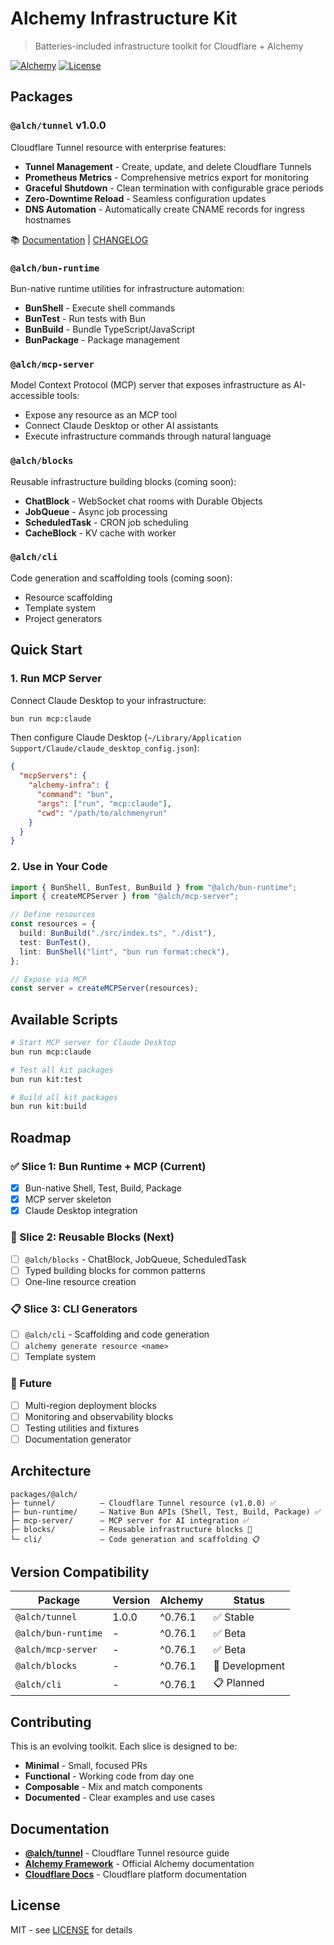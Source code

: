 # Alchemy Infrastructure Kit

> Batteries-included infrastructure toolkit for Cloudflare + Alchemy

[![Alchemy](https://img.shields.io/badge/alchemy-%5E0.76.1-green.svg)](https://www.npmjs.com/package/alchemy)
[![License](https://img.shields.io/badge/license-MIT-blue.svg)](../LICENSE)

## Packages

### `@alch/tunnel` v1.0.0
Cloudflare Tunnel resource with enterprise features:
- **Tunnel Management** - Create, update, and delete Cloudflare Tunnels
- **Prometheus Metrics** - Comprehensive metrics export for monitoring
- **Graceful Shutdown** - Clean termination with configurable grace periods
- **Zero-Downtime Reload** - Seamless configuration updates
- **DNS Automation** - Automatically create CNAME records for ingress hostnames

📚 [Documentation](./packages/@alch/tunnel/README.md) | [CHANGELOG](./packages/@alch/tunnel/CHANGELOG.md)

### `@alch/bun-runtime`
Bun-native runtime utilities for infrastructure automation:
- **BunShell** - Execute shell commands
- **BunTest** - Run tests with Bun
- **BunBuild** - Bundle TypeScript/JavaScript
- **BunPackage** - Package management

### `@alch/mcp-server`
Model Context Protocol (MCP) server that exposes infrastructure as AI-accessible tools:
- Expose any resource as an MCP tool
- Connect Claude Desktop or other AI assistants
- Execute infrastructure commands through natural language

### `@alch/blocks`
Reusable infrastructure building blocks (coming soon):
- **ChatBlock** - WebSocket chat rooms with Durable Objects
- **JobQueue** - Async job processing
- **ScheduledTask** - CRON job scheduling
- **CacheBlock** - KV cache with worker

### `@alch/cli`
Code generation and scaffolding tools (coming soon):
- Resource scaffolding
- Template system
- Project generators

## Quick Start

### 1. Run MCP Server

Connect Claude Desktop to your infrastructure:

```bash
bun run mcp:claude
```

Then configure Claude Desktop (`~/Library/Application Support/Claude/claude_desktop_config.json`):

```json
{
  "mcpServers": {
    "alchemy-infra": {
      "command": "bun",
      "args": ["run", "mcp:claude"],
      "cwd": "/path/to/alchmenyrun"
    }
  }
}
```

### 2. Use in Your Code

```typescript
import { BunShell, BunTest, BunBuild } from "@alch/bun-runtime";
import { createMCPServer } from "@alch/mcp-server";

// Define resources
const resources = {
  build: BunBuild("./src/index.ts", "./dist"),
  test: BunTest(),
  lint: BunShell("lint", "bun run format:check"),
};

// Expose via MCP
const server = createMCPServer(resources);
```

## Available Scripts

```bash
# Start MCP server for Claude Desktop
bun run mcp:claude

# Test all kit packages
bun run kit:test

# Build all kit packages
bun run kit:build
```

## Roadmap

### ✅ Slice 1: Bun Runtime + MCP (Current)
- [x] Bun-native Shell, Test, Build, Package
- [x] MCP server skeleton
- [x] Claude Desktop integration

### 🔄 Slice 2: Reusable Blocks (Next)
- [ ] `@alch/blocks` - ChatBlock, JobQueue, ScheduledTask
- [ ] Typed building blocks for common patterns
- [ ] One-line resource creation

### 📋 Slice 3: CLI Generators
- [ ] `@alch/cli` - Scaffolding and code generation
- [ ] `alchemy generate resource <name>`
- [ ] Template system

### 🚀 Future
- [ ] Multi-region deployment blocks
- [ ] Monitoring and observability blocks
- [ ] Testing utilities and fixtures
- [ ] Documentation generator

## Architecture

```
packages/@alch/
├─ tunnel/          – Cloudflare Tunnel resource (v1.0.0) ✅
├─ bun-runtime/     – Native Bun APIs (Shell, Test, Build, Package) ✅
├─ mcp-server/      – MCP server for AI integration ✅
├─ blocks/          – Reusable infrastructure blocks 🔄
└─ cli/             – Code generation and scaffolding 📋
```

## Version Compatibility

| Package | Version | Alchemy | Status |
|---------|---------|---------|--------|
| `@alch/tunnel` | 1.0.0 | ^0.76.1 | ✅ Stable |
| `@alch/bun-runtime` | - | ^0.76.1 | ✅ Beta |
| `@alch/mcp-server` | - | ^0.76.1 | ✅ Beta |
| `@alch/blocks` | - | ^0.76.1 | 🔄 Development |
| `@alch/cli` | - | ^0.76.1 | 📋 Planned |

## Contributing

This is an evolving toolkit. Each slice is designed to be:
- **Minimal** - Small, focused PRs
- **Functional** - Working code from day one
- **Composable** - Mix and match components
- **Documented** - Clear examples and use cases

## Documentation

- **[@alch/tunnel](./packages/@alch/tunnel/README.md)** - Cloudflare Tunnel resource guide
- **[Alchemy Framework](https://alchemy.run/docs)** - Official Alchemy documentation
- **[Cloudflare Docs](https://developers.cloudflare.com/)** - Cloudflare platform documentation

## License

MIT - see [LICENSE](../LICENSE) for details
